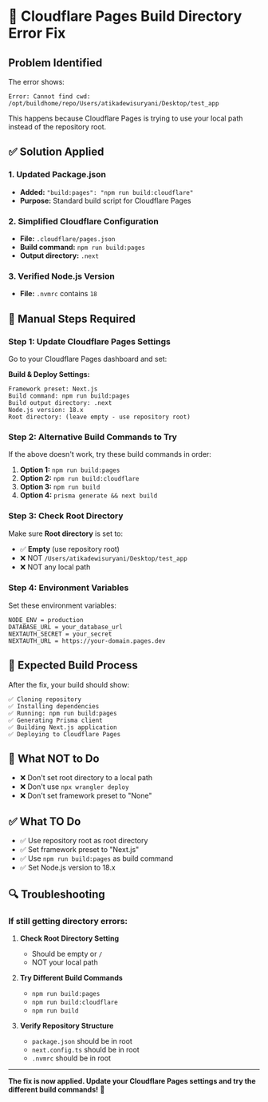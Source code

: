 # 🚨 Cloudflare Pages Build Directory Error Fix

## Problem Identified

The error shows:
```
Error: Cannot find cwd: /opt/buildhome/repo/Users/atikadewisuryani/Desktop/test_app
```

This happens because Cloudflare Pages is trying to use your local path instead of the repository root.

## ✅ Solution Applied

### 1. Updated Package.json
- **Added:** `"build:pages": "npm run build:cloudflare"`
- **Purpose:** Standard build script for Cloudflare Pages

### 2. Simplified Cloudflare Configuration
- **File:** `.cloudflare/pages.json`
- **Build command:** `npm run build:pages`
- **Output directory:** `.next`

### 3. Verified Node.js Version
- **File:** `.nvmrc` contains `18`

## 🔧 Manual Steps Required

### Step 1: Update Cloudflare Pages Settings

Go to your Cloudflare Pages dashboard and set:

**Build & Deploy Settings:**
```
Framework preset: Next.js
Build command: npm run build:pages
Build output directory: .next
Node.js version: 18.x
Root directory: (leave empty - use repository root)
```

### Step 2: Alternative Build Commands to Try

If the above doesn't work, try these build commands in order:

1. **Option 1:** `npm run build:pages`
2. **Option 2:** `npm run build:cloudflare`
3. **Option 3:** `npm run build`
4. **Option 4:** `prisma generate && next build`

### Step 3: Check Root Directory

Make sure **Root directory** is set to:
- ✅ **Empty** (use repository root)
- ❌ NOT `/Users/atikadewisuryani/Desktop/test_app`
- ❌ NOT any local path

### Step 4: Environment Variables

Set these environment variables:
```
NODE_ENV = production
DATABASE_URL = your_database_url
NEXTAUTH_SECRET = your_secret
NEXTAUTH_URL = https://your-domain.pages.dev
```

## 🎯 Expected Build Process

After the fix, your build should show:
```
✅ Cloning repository
✅ Installing dependencies
✅ Running: npm run build:pages
✅ Generating Prisma client
✅ Building Next.js application
✅ Deploying to Cloudflare Pages
```

## 🚫 What NOT to Do

- ❌ Don't set root directory to a local path
- ❌ Don't use `npx wrangler deploy`
- ❌ Don't set framework preset to "None"

## ✅ What TO Do

- ✅ Use repository root as root directory
- ✅ Set framework preset to "Next.js"
- ✅ Use `npm run build:pages` as build command
- ✅ Set Node.js version to 18.x

## 🔍 Troubleshooting

### If still getting directory errors:

1. **Check Root Directory Setting**
   - Should be empty or `/`
   - NOT your local path

2. **Try Different Build Commands**
   - `npm run build:pages`
   - `npm run build:cloudflare`
   - `npm run build`

3. **Verify Repository Structure**
   - `package.json` should be in root
   - `next.config.ts` should be in root
   - `.nvmrc` should be in root

---

**The fix is now applied. Update your Cloudflare Pages settings and try the different build commands!** 🚀
